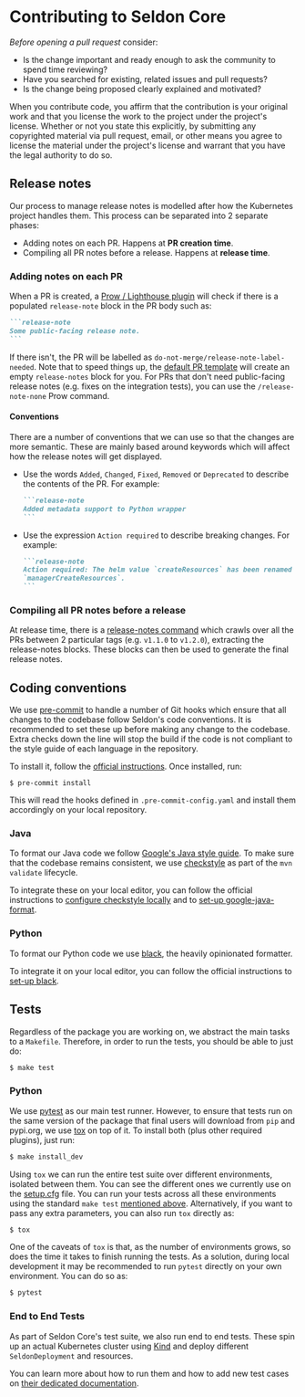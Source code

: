 # Contributing to Seldon Core

_Before opening a pull request_ consider:

- Is the change important and ready enough to ask the community to spend time reviewing?
- Have you searched for existing, related issues and pull requests?
- Is the change being proposed clearly explained and motivated?

When you contribute code, you affirm that the contribution is your original work and that you
license the work to the project under the project's license. Whether or not you
state this explicitly, by submitting any copyrighted material via pull request, email, or
other means you agree to license the material under the project's license and
warrant that you have the legal authority to do so.

## Release notes

Our process to manage release notes is modelled after how the Kubernetes project handles them.
This process can be separated into 2 separate phases: 

- Adding notes on each PR. Happens at **PR creation time**.
- Compiling all PR notes before a release. Happens at **release time**.

### Adding notes on each PR

When a PR is created, a [Prow / Lighthouse
plugin](https://prow.k8s.io/command-help#release_note_none) will check if there
is a populated `release-note` block in the PR body such as:

````md
```release-note
Some public-facing release note.
```
````

If there isn't, the PR will be labelled as
`do-not-merge/release-note-label-needed`.
Note that to speed things up, the [default PR
template](https://github.com/SeldonIO/seldon-core/blob/master/.github/PULL_REQUEST_TEMPLATE.md)
will create an empty
`release-notes` block for you.
For PRs that don't need public-facing release notes (e.g. fixes on the
integration tests), you can use the `/release-note-none` Prow command.

#### Conventions

There are a number of conventions that we can use so that the changes are more
semantic.
These are mainly based around keywords which will affect how the release notes
will get displayed.

- Use the words `Added`, `Changed`, `Fixed`, `Removed` or `Deprecated` to
  describe the contents of the PR.
  For example:
  
  ````md
  ```release-note
  Added metadata support to Python wrapper
  ```
  ````

- Use the expression `Action required` to describe breaking changes.
  For example:

  ````md
  ```release-note
  Action required: The helm value `createResources` has been renamed
  `managerCreateResources`.
  ```
  ````

### Compiling all PR notes before a release

At release time, there is a [release-notes
command](https://github.com/kubernetes/release/blob/master/cmd/release-notes/README.md)
which crawls over all the PRs between 2 particular tags (e.g. `v1.1.0` to
`v1.2.0`), extracting the release-notes blocks.
These blocks can then be used to generate the final release notes.

## Coding conventions

We use [pre-commit](https://pre-commit.com/) to handle a number of Git hooks
which ensure that all changes to the codebase follow Seldon's code conventions.
It is recommended to set these up before making any change to the codebase.
Extra checks down the line will stop the build if the code is not compliant to
the style guide of each language in the repository.

To install it, follow the [official instructions](https://pre-commit.com/#install).
Once installed, run:

```console
$ pre-commit install
```

This will read the hooks defined in `.pre-commit-config.yaml` and install them
accordingly on your local repository.

### Java

To format our Java code we follow [Google's Java style
guide](https://google.github.io/styleguide/javaguide.html).
To make sure that the codebase remains consistent, we use
[checkstyle](https://github.com/checkstyle/checkstyle) as part of the `mvn validate` lifecycle.

To integrate these on your local editor, you can follow the official
instructions to [configure checkstyle
locally](https://checkstyle.org/beginning_development.html) and to [set-up
google-java-format](https://github.com/google/google-java-format#using-the-formatter).

### Python

To format our Python code we use [black](https://github.com/psf/black), the
heavily opinionated formatter.

To integrate it on your local editor, you can follow the official instructions
to [set-up black](https://github.com/psf/black#editor-integration).

## Tests

Regardless of the package you are working on, we abstract the main tasks to a
`Makefile`.
Therefore, in order to run the tests, you should be able to just do:

```bash
$ make test
```

### Python

We use [pytest](https://docs.pytest.org/en/latest/) as our main test runner.
However, to ensure that tests run on the same version of the package that final
users will download from `pip` and pypi.org, we use
[tox](https://tox.readthedocs.io/en/latest/) on top of it.
To install both (plus other required plugins), just run:

```bash
$ make install_dev
```

Using `tox` we can run the entire test suite over different environments,
isolated between them.
You can see the different ones we currently use on the
[setup.cfg](https://github.com/SeldonIO/seldon-core/blob/master/python/setup.cfg)
file.
You can run your tests across all these environments using the standard `make test` [mentioned above](#Tests).
Alternatively, if you want to pass any extra parameters, you can also run `tox`
directly as:

```bash
$ tox
```

One of the caveats of `tox` is that, as the number of environments grows, so
does the time it takes to finish running the tests.
As a solution, during local development it may be recommended to run `pytest` directly
on your own environment.
You can do so as:

```bash
$ pytest
```

### End to End Tests

As part of Seldon Core's test suite, we also run end to end tests.
These spin up an actual Kubernetes cluster using
[Kind](https://github.com/kubernetes-sigs/kind) and deploy different
`SeldonDeployment` and resources.

You can learn more about how to run them and how to add new test cases on
[their dedicated
documentation](https://docs.seldon.io/projects/seldon-core/en/latest/developer/e2e.html).

